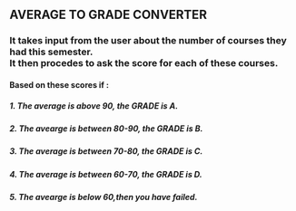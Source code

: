 <h2>AVERAGE TO GRADE CONVERTER
<h3>It takes input from the user about the number of courses they had this semester.</br>
It then procedes to ask the score for each of these courses.
<h4>Based on these scores if :
<h5>1. The average is above 90, the GRADE is A.
<h5>2. The avearge is between 80-90, the GRADE is B.
<h5>3. The average is between 70-80, the GRADE is C.
<h5>4. The average is between 60-70, the GRADE is D.
<h5>5. The avearge is below 60,then you have failed.
